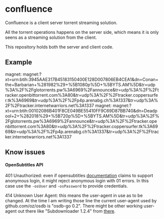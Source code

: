 # confluence

Confluence is a client server torrent streaming solution.

All the torrent operations happens on the server side, which means it is only seens as a streaming solution from the client.

This repository holds both the server and client code.

## Example

magnet: magnet:?xt=urn:btih:3945AAE317B45183150400E128D007806EB4CEA1&dn=Conan+the+Barbarian+%281982%29+%5B1080p%5D+%5BYTS.AM%5D&tr=udp%3A%2F%2Fglotorrents.pw%3A6969%2Fannounce&tr=udp%3A%2F%2Ftracker.openbittorrent.com%3A80&tr=udp%3A%2F%2Ftracker.coppersurfer.tk%3A6969&tr=udp%3A%2F%2Fp4p.arenabg.ch%3A1337&tr=udp%3A%2F%2Ftracker.internetwarriors.net%3A1337
magnet: magnet:?xt=urn:btih:00102086B401F8CE049BE55410FF9C69D87BB740&dn=Deadpool+2+%282018%29+%5B720p%5D+%5BYTS.AM%5D&tr=udp%3A%2F%2Fglotorrents.pw%3A6969%2Fannounce&tr=udp%3A%2F%2Ftracker.openbittorrent.com%3A80&tr=udp%3A%2F%2Ftracker.coppersurfer.tk%3A6969&tr=udp%3A%2F%2Fp4p.arenabg.ch%3A1337&tr=udp%3A%2F%2Ftracker.internetwarriors.net%3A1337


## Know issues

#### OpenSubtitles API

401 Unauthorized: even if opensubtitles [documentation](http://trac.opensubtitles.org/projects/opensubtitles/wiki/XMLRPC#LogIn) claims to support anonymous login, it might reject anonymous login with 01 errors. In this case use the `-osUser` and `-osPassword` to provide credentials.

414 Unknown User Agent: this means the user-agent in use as to be changed. At the time I am writing those line the current user-agent used by github.com/oz/osdb is "osdb-go 0.2". There might be other working user-agent out there like "Subdownloader 1.2.4" from [there](http://trac.opensubtitles.org/projects/opensubtitles/wiki/DevReadFirst#Howtorequestanewuseragent).
